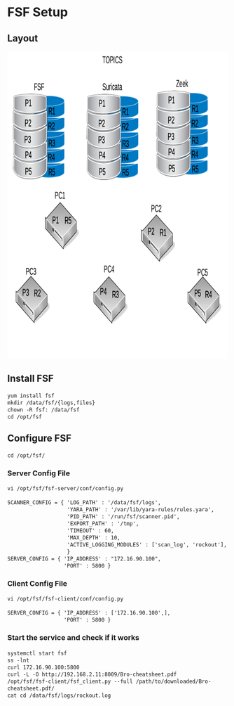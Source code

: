 # FSF Setup
## Layout  
 
<img src="https://github.com/P0w3rChi3f/ElasticEngineerNotes/blob/master/FSF-Layout.png" alt="FSF Layout"  width="700" height="700">

## Install FSF
```
yum install fsf
mkdir /data/fsf/{logs,files}
chown -R fsf: /data/fsf
cd /opt/fsf
```

## Configure FSF
```  
cd /opt/fsf/    
```

### Server Config File
```  
vi /opt/fsf/fsf-server/conf/config.py  

SCANNER_CONFIG = { 'LOG_PATH' : '/data/fsf/logs',
                   'YARA_PATH' : '/var/lib/yara-rules/rules.yara',
                   'PID_PATH' : '/run/fsf/scanner.pid',
                   'EXPORT_PATH' : '/tmp',
                   'TIMEOUT' : 60,
                   'MAX_DEPTH' : 10,
                   'ACTIVE_LOGGING_MODULES' : ['scan_log', 'rockout'],
                   }  
SERVER_CONFIG = { 'IP_ADDRESS' : "172.16.90.100",
                  'PORT' : 5800 }
```

### Client Config File
```  
vi /opt/fsf/fsf-client/conf/config.py  

SERVER_CONFIG = { 'IP_ADDRESS' : ['172.16.90.100',],
                  'PORT' : 5800 }  
```

### Start the service and check if it works
```
systemctl start fsf
ss -lnt
curl 172.16.90.100:5800
curl -L -O http://192.168.2.11:8009/Bro-cheatsheet.pdf
/opt/fsf/fsf-client/fsf_client.py --full /path/to/downloaded/Bro-cheatsheet.pdf/  
cat cd /data/fsf/logs/rockout.log
```
